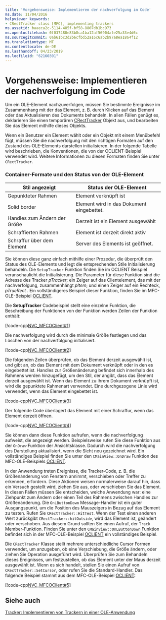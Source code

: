 ```yaml
---
title: 'Vorgehensweise: Implementieren der nachverfolgung im Code'
ms.date: 11/04/2016
helpviewer_keywords:
- CRectTracker class [MFC], implementing trackers
ms.assetid: baaeca2c-5114-485f-bf58-8807db1bc973
ms.openlocfilehash: 0f037480e83b8ca1ba12af56904afe25a33e4d6c
ms.sourcegitcommit: 0ab61bc3d2b6cfbd52a16c6ab2b97a8ea1864f12
ms.translationtype: MT
ms.contentlocale: de-DE
ms.lasthandoff: 04/23/2019
ms.locfileid: "62160301"
---
```

# <a name="how-to-implement-tracking-in-your-code"></a>Vorgehensweise: Implementieren der nachverfolgung im Code

Um ein OLE-Element nachzuverfolgen, müssen Sie bestimmte Ereignisse im Zusammenhang mit der das Element, z. B. durch Klicken auf das Element oder das Aktualisieren des Dokuments behandeln. In allen Fällen genügt es, deklarieren Sie einen temporären [CRectTracker](../mfc/reference/crecttracker-class.md) Objekt aus, und bearbeiten Sie das Element mithilfe dieses Objekts.

Wenn ein Benutzer ein Element wählt oder ein Objekt mit einem Menübefehl fügt, müssen Sie die nachverfolgung mit den richtigen Formaten auf den Zustand des OLE-Elements darstellen initialisieren. In der folgende Tabelle wird beschrieben, die Konventionen, die von der OCLIENT-Beispiel verwendet wird. Weitere Informationen zu diesen Formaten finden Sie unter `CRectTracker`.

### <a name="container-styles-and-states-of-the-ole-item"></a>Container-Formate und den Status von der OLE-Element

|Stil angezeigt|Status der OLE-Element|
|---------------------|-----------------------|
|Gepunkteter Rahmen|Element verknüpft ist|
|Solid border|Element wird in das Dokument eingebettet.|
|Handles zum Ändern der Größe|Derzeit ist ein Element ausgewählt|
|Schraffierten Rahmen|Element ist derzeit direkt aktiv|
|Schraffur über dem Element|Server des Elements ist geöffnet.|

Sie können diese ganz einfach mithilfe einer Prozedur, die überprüft den Status des OLE-Elements und legt die entsprechenden Stile Initialisierung behandeln. Die `SetupTracker` Funktion finden Sie im OCLIENT Beispiel veranschaulicht die Initialisierung. Die Parameter für diese Funktion sind die Adresse des Tracker *pTracker*; ein Zeiger auf das Clientelement, das mit der nachverfolgung, zusammenhängt *pItem*; und einen Zeiger auf ein Rechteck, *pTrueRect* . Ein vollständigeres Beispiel dieser Funktion, finden Sie im MFC-OLE-Beispiel [OCLIENT](../overview/visual-cpp-samples.md).

Die **SetupTracker** Codebeispiel stellt eine einzelne Funktion, die Beschreibung der Funktionen von der Funktion werden Zeilen der Funktion enthält:

[!code-cpp[NVC_MFCOClient#1](../mfc/codesnippet/cpp/how-to-implement-tracking-in-your-code_1.cpp)]

Die nachverfolgung wird durch die minimale Größe festlegen und das Löschen von der nachverfolgung initialisiert.

[!code-cpp[NVC_MFCOClient#2](../mfc/codesnippet/cpp/how-to-implement-tracking-in-your-code_2.cpp)]

Die folgenden Zeilen überprüfen, ob das Element derzeit ausgewählt ist, und gibt an, ob das Element mit dem Dokument verknüpft oder in den es eingebettet ist. Handles zur Größenänderung befindet sich innerhalb des Rahmens werden hinzugefügt, um den Stil, der angibt, dass das Element derzeit ausgewählt ist. Wenn das Element zu Ihrem Dokument verknüpft ist, wird die gepunktete Rahmenart verwendet. Eine durchgezogene Linie wird verwendet, wenn das Element eingebettet ist.

[!code-cpp[NVC_MFCOClient#3](../mfc/codesnippet/cpp/how-to-implement-tracking-in-your-code_3.cpp)]

Der folgende Code überlagert das Element mit einer Schraffur, wenn das Element derzeit öffnen.

[!code-cpp[NVC_MFCOClient#4](../mfc/codesnippet/cpp/how-to-implement-tracking-in-your-code_4.cpp)]

Sie können dann diese Funktion aufrufen, wenn die nachverfolgung aufweist, die angezeigt werden. Beispielsweise rufen Sie diese Funktion aus der `OnDraw` Funktion der Ansichtsklasse. Dadurch wird die nachverfolgung des Darstellung aktualisiert, wenn die Sicht neu gezeichnet wird. Ein vollständiges Beispiel finden Sie unter den `CMainView::OnDraw` Funktion des MFC-OLE-Beispiels [OCLIENT](../overview/visual-cpp-samples.md).

In der Anwendung treten Ereignisse, die Tracker-Code, z. B. die Größenänderung von Fenstern annimmt, verschieben oder Treffer zu erkennen, erfordern. Diese Aktionen weisen normalerweise darauf hin, dass ein Versuch gestellt wird, ziehen Sie aus, oder verschieben Sie das Element. In diesen Fällen müssen Sie entscheiden, welche Anwendung war: eine Ziehpunkt zum Ändern oder einen Teil des Rahmens zwischen Handles zur Größenänderung. Die `OnLButtonDown` Message-Handler ist ein guter Ausgangspunkt, um die Position des Mauszeigers in Bezug auf das Element zu testen. Rufen Sie `CRectTracker::HitTest`. Wenn der Test einen anderen Wert zurückgibt `CRectTracker::hitOutside`, wird das Element ist, geändert oder verschoben. Aus diesem Grund sollten Sie einen Aufruf, der `Track` Member-Funktion. Finden Sie unter den `CMainView::OnLButtonDown` Funktion befindet sich in der MFC-OLE-Beispiel [OCLIENT](../overview/visual-cpp-samples.md) ein vollständiges Beispiel.

Die `CRectTracker` Klasse stellt mehrere unterschiedliche Cursor Formen verwendet, um anzugeben, ob eine Verschiebung, die Größe ändern, oder ziehen Sie Operation ausgeführt wird. Überprüfen Sie zum Behandeln dieses Ereignisses, um festzustellen, ob das Element unter der Maus derzeit ausgewählt ist. Wenn es sich handelt, stellen Sie einen Aufruf von `CRectTracker::SetCursor`, oder rufen Sie die Standard-Handler. Das folgende Beispiel stammt aus dem MFC-OLE-Beispiel [OCLIENT](../overview/visual-cpp-samples.md):

[!code-cpp[NVC_MFCOClient#5](../mfc/codesnippet/cpp/how-to-implement-tracking-in-your-code_5.cpp)]

## <a name="see-also"></a>Siehe auch

[Tracker: Implementieren von Trackern in einer OLE-Anwendung](../mfc/trackers-implementing-trackers-in-your-ole-application.md)
